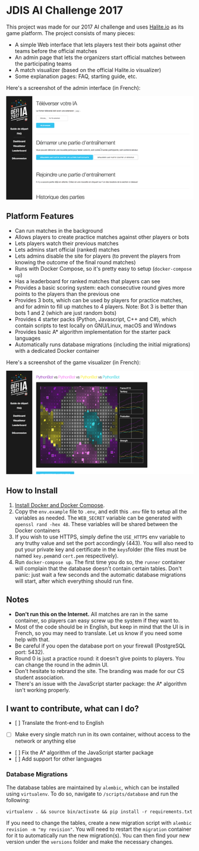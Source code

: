 # JDIS AI Challenge 2017
This project was made for our 2017 AI challenge and uses [Halite.io](https://halite.io/) as its game platform. The project consists of many pieces:

- A simple Web interface that lets players test their bots against other teams before the official matches
- An admin page that lets the organizers start official matches between the participating teams
- A match visualizer (based on the official Halite.io visualizer)
- Some explanation pages: FAQ, starting guide, etc.

Here's a screenshot of the admin interface (in French):

![Admin interface](admin_interface.png)

## Platform Features
- Can run matches in the background
- Allows players to create practice matches against other players or bots
- Lets players watch their previous matches
- Lets admins start official (ranked) matches
- Lets admins disable the site for players (to prevent the players from knowing the outcome of the final round matches)
- Runs with Docker Compose, so it's pretty easy to setup (`docker-compose up`)
- Has a leaderboard for ranked matches that players can see
- Provides a basic scoring system: each consecutive round gives more points to the players than the previous one
- Provides 3 bots, which can be used by players for practice matches, and for admin to fill up matches to 4 players. Note: Bot 3 is better than bots 1 and 2 (which are just random bots)
- Provides 4 starter packs (Python, Javascript, C++ and C#), which contain scripts to test locally on GNU/Linux, macOS and Windows
- Provides basic A\* algorithm implementation for the starter pack languages
- Automatically runs database migrations (including the initial migrations) with a dedicated Docker container

Here's a screenshot of the game visualizer (in French):

![Game viewer](game_viewer.png)

## How to Install

1. [Install Docker and Docker Compose](https://docs.docker.com/compose/install/).
2. Copy the `env.example` file to `.env`, and edit this `.env` file to setup all the variables as needed. The `WEB_SECRET` variable can be generated with `openssl rand -hex 48`. These variables will be shared between the Docker containers
3. If you wish to use HTTPS, simply define the `USE_HTTPS` env variable to any truthy value and set the port accordingly (443). You will also need to put your private key and certificate in the `keys`folder (the files must be named `key.pem`and `cert.pem` respectively).
4. Run `docker-compose up`. The first time you do so, the `runner` container will complain that the database doesn't contain certain tables. Don't panic: just wait a few seconds and the automatic database migrations will start, after which everything should run fine.

## Notes
- **Don't run this on the Internet.** All matches are ran in the same container, so players can easy screw up the system if they want to.
- Most of the code should be in English, but keep in mind that the UI is in French, so you may need to translate. Let us know if you need some help with that.
- Be careful if you open the database port on your firewall (PostgreSQL port: 5432).
- Round 0 is just a practice round: it doesn't give points to players. You can change the round in the admin UI.
- Don't hesitate to rebrand the site. The branding was made for our CS student association.
- There's an issue with the JavaScript starter package: the A\* algorithm isn't working properly.

## I want to contribute, what can I do?
- [ ] Translate the front-end to English
- [ ] Make every single match run in its own container, without access to the network or anything else
- [ ] Fix the A\* algorithm of the JavaScript starter package
- [ ] Add support for other languages

### Database Migrations
The database tables are maintained by `alembic`, which can be installed using `virtualenv`. To do so, navigate to `/scripts/database` and run the following: 

```
virtualenv . && source bin/activate && pip install -r requirements.txt
```

If you need to change the tables, create a new migration script with `alembic revision -m "my revision"`. You will need to restart the `migration` container for it to automatically run the new migration(s). You can then find your new version under the `versions` folder and make the necessary changes.
